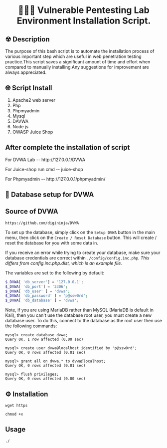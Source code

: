 <h1 align=center>👨🏻‍💻 Vulnerable Pentesting Lab Environment Installation Script.</h1>

<h2 align=left>☢ Description </h2>

The purpose of this bash script is to automate the installation process of various important step which are useful in web penetration testing practice.This script saves a significant amount of time and effort when compared to manually installing.Any suggestions for improvement are always appreciated.

<h2 align=left> 🌐 Script Install </h2>

 <ol>
  <li>Apache2 web server</li>
  <li>Php</li>
  <li>Phpmyadmin</li>
  <li>Mysql</li>
  <li>DAVWA</li>
  <li>Node js</li>
  <li>OWASP Juice Shop</li>
</ol>

## After complete the installation of script

<p> For DVWA Lab           --       http://127.0.0.1/DVWA </p>
<p> For Juice-shop run cmd --       juice-shop  </p>
<p> For Phpmyadmin          --       http://127.0.0.1/phpmyadmin/  </p>

## 🔐 Database setup  for DVWA
<h2> Source of DVWA </h2>

```
https://github.com/digininja/DVWA
```


To set up the database, simply click on the `Setup DVWA` button in the main menu, then click on the `Create / Reset Database` button. This will create / reset the database for you with some data in.

If you receive an error while trying to create your database, make sure your database credentials are correct within `./config/config.inc.php`. *This differs from config.inc.php.dist, which is an example file.*

The variables are set to the following by default:

```php
$_DVWA[ 'db_server'] = '127.0.0.1';
$_DVWA[ 'db_port'] = '3306';
$_DVWA[ 'db_user' ] = 'dvwa';
$_DVWA[ 'db_password' ] = 'p@ssw0rd';
$_DVWA[ 'db_database' ] = 'dvwa';
```

Note, if you are using MariaDB rather than MySQL (MariaDB is default in Kali), then you can't use the database root user, you must create a new database user. To do this, connect to the database as the root user then use the following commands:

```mysql
mysql> create database dvwa;
Query OK, 1 row affected (0.00 sec)

mysql> create user dvwa@localhost identified by 'p@ssw0rd';
Query OK, 0 rows affected (0.01 sec)

mysql> grant all on dvwa.* to dvwa@localhost;
Query OK, 0 rows affected (0.01 sec)

mysql> flush privileges;
Query OK, 0 rows affected (0.00 sec)
```



## ⚙️ Installation 
```
wget https
```
```
chmod +x 
```
## Usage
```
./
```
